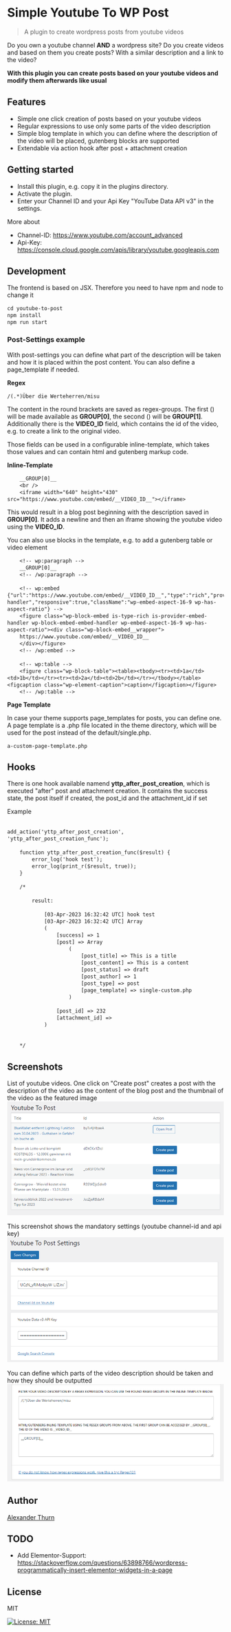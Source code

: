 # Simple Youtube To WP Post 

> A plugin to create wordpress posts from youtube videos

Do you own a youtube channel <b>AND</b> a wordpress site?
Do you create videos and based on them you create posts? With a similar description and a link to the video? 

**With this plugin you can create posts based on your youtube videos and modify them afterwards like usual**

## Features

* Simple one click creation of posts based on your youtube videos 
* Regular expressions to use only some parts of the video description
* Simple blog template in which you can define where the description of the video will be placed, gutenberg blocks are supported
* Extendable via action hook after post + attachment creation

## Getting started

* Install this plugin, e.g. copy it in the plugins directory. 
* Activate the plugin.
* Enter your Channel ID and your Api Key "YouTube Data API v3" in the settings.

More about

* Channel-ID: https://www.youtube.com/account_advanced
* Api-Key: https://console.cloud.google.com/apis/library/youtube.googleapis.com


## Development

The frontend is based on JSX. Therefore you need to have npm and node to change it

```
cd youtube-to-post
npm install
npm run start
```
### Post-Settings example

With post-settings you can define what part of the description will be taken and how it is placed within the post content. You can also define a page_template if needed.

**Regex**

```
/(.*)Über die Werteherren/misu
```

The content in the round brackets are saved as regex-groups. The first () will be made available as __GROUP[0]__, the second () will be __GROUP[1]__. Additionally there is the __VIDEO_ID__ field, which contains the id of the video, e.g. to create a link to the original video. 

Those fields can be used in a configurable inline-template, which takes those values and can contain html and gutenberg markup code.

**Inline-Template**

```
    __GROUP[0]__
    <br />
    <iframe width="640" height="430" src="https://www.youtube.com/embed/__VIDEO_ID__"></iframe>
```
This would result in a blog post beginning with the description saved in __GROUP[0]__. It adds a newline and then an iframe showing the youtube video using the __VIDEO_ID__.


You can also use blocks in the template, e.g. to add a gutenberg table or video element

```
    <!-- wp:paragraph -->
    __GROUP[0]__
    <!-- /wp:paragraph -->

    <!-- wp:embed {"url":"https://www.youtube.com/embed/__VIDEO_ID__","type":"rich","providerNameSlug":"embed-handler","responsive":true,"className":"wp-embed-aspect-16-9 wp-has-aspect-ratio"} -->
    <figure class="wp-block-embed is-type-rich is-provider-embed-handler wp-block-embed-embed-handler wp-embed-aspect-16-9 wp-has-aspect-ratio"><div class="wp-block-embed__wrapper">
    https://www.youtube.com/embed/__VIDEO_ID__
    </div></figure>
    <!-- /wp:embed -->

    <!-- wp:table -->
    <figure class="wp-block-table"><table><tbody><tr><td>1a</td><td>1b</td></tr><tr><td>2a</td><td>2b</td></tr></tbody></table><figcaption class="wp-element-caption">caption</figcaption></figure>
    <!-- /wp:table -->

```

**Page Template**

In case your theme supports page_templates for posts, you can define one. A page template is a .php file located in the theme directory, which will be used for the post instead of the default/single.php.

```
a-custom-page-template.php
```

## Hooks

There is one hook available namend **yttp_after_post_creation**, which is executed "after" post and attachment creation. 
It contains the success state, the post itself if created, the post_id and the attachment_id if set

Example

```

add_action('yttp_after_post_creation', 'yttp_after_post_creation_func');

    function yttp_after_post_creation_func($result) {
        error_log('hook test');
        error_log(print_r($result, true));
    }

    /*

        result:

            [03-Apr-2023 16:32:42 UTC] hook test
            [03-Apr-2023 16:32:42 UTC] Array
            (
                [success] => 1
                [post] => Array
                    (
                        [post_title] => This is a title
                        [post_content] => This is a content
                        [post_status] => draft
                        [post_author] => 1
                        [post_type] => post
                        [page_template] => single-custom.php
                    )

                [post_id] => 232
                [attachment_id] => 
            )


    */

```

## Screenshots

List of youtube videos. One click on "Create post" creates a post with the description of the video as the content of the blog post and the thumbnail of the video as the featured image
![Screenshot1](assets/screenshot-0.png)

This screenshot shows the mandatory settings (youtube channel-id and api key)
![Screenshot2](assets/screenshot-1.png)

You can define which parts of the video description should be taken and how they should be outputted
![Screenshot3](assets/screenshot-2.png)

## Author

[Alexander Thurn](https://github.com/alexanderthurn)

## TODO

* Add Elementor-Support: https://stackoverflow.com/questions/63898766/wordpress-programmatically-insert-elementor-widgets-in-a-page

## License

MIT

[![License: MIT](https://img.shields.io/badge/License-MIT-yellow.svg)](https://opensource.org/licenses/MIT)

